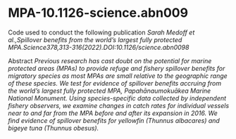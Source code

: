 # MPA-10.1126-science.abn009
Code used to conduct the following publication
  *Sarah Medoff et al.,Spillover benefits from the world’s largest fully protected MPA.Science378,313-316(2022).DOI:10.1126/science.abn0098*

Abstract 
   *Previous research has cast doubt on the potential for marine protected areas (MPAs) to provide refuge and fishery spillover benefits for migratory species as most MPAs are small relative to the geographic range of these species. We test for evidence of spillover benefits accruing from the world’s largest fully protected MPA, Papahānaumokuākea Marine National Monument. Using species-specific data collected by independent fishery observers, we examine changes in catch rates for individual vessels near to and far from the MPA before and after its expansion in 2016. We find evidence of spillover benefits for yellowfin (Thunnus albacares) and bigeye tuna (Thunnus obesus).*
